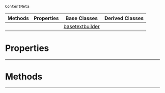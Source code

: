  `ContentMeta`

|Methods|Properties|Base Classes|Derived Classes|
|---|---|---|---|
| | |[basetextbuilder](https://github.com/ZilchEngine/ZilchDocs/blob/master/code_reference/class_reference/basetextbuilder.md)| |


 #  Properties


---  
 #  Methods


---  
 

 